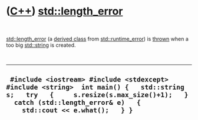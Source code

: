 



 

 

 

 

 

([C++](Cpp.md)) [std::length\_error](CppLength_error.md)
==========================================================

 

[std::length\_error](CppLength_error.md) (a [derived
class](CppDerivedClass.md) from
[std::runtime\_error](CppRuntime_error.md)) is [thrown](CppThrow.md)
when a too big [std::string](CppString.md) is created.

 

  --------------------------------------------------------------------------------------------------------------------------------------------------------------------------------------------------------------
  ` #include <iostream> #include <stdexcept> #include <string>  int main() {   std::string s;   try   {     s.resize(s.max_size()+1);   }   catch (std::length_error& e)   {     std::cout << e.what();   } }`
  --------------------------------------------------------------------------------------------------------------------------------------------------------------------------------------------------------------

 

 

 

 

 





 




